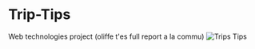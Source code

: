 # Trip-Tips
Web technologies project (oliffe t'es full report a la commu)
![Trips Tips](https://user-images.githubusercontent.com/56914388/114565096-3fc45100-9c71-11eb-8efe-bdbe611fa471.png)
